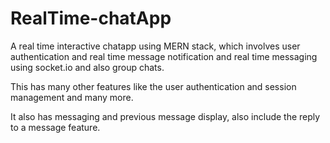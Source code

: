 # RealTime-chatApp
A real time interactive chatapp using MERN stack, which involves user authentication and real time message notification and real time messaging using socket.io and also group chats.

This has many other features like the user authentication and session management and many more.

It also has messaging and previous message display, also include the reply to a message feature.
